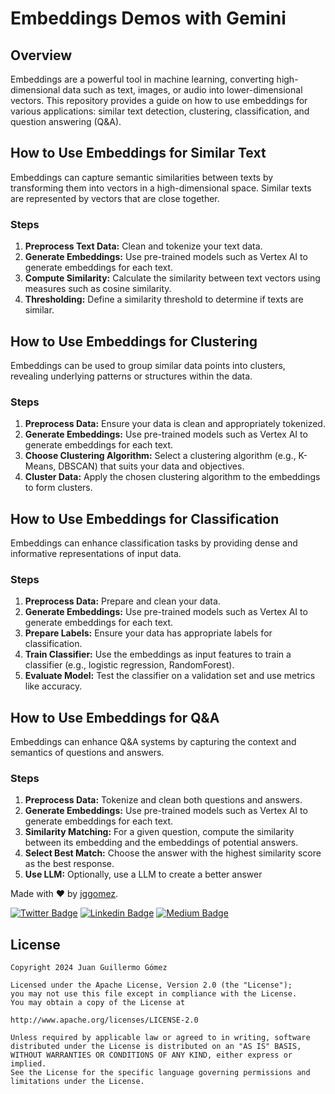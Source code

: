 # Embeddings Demos with Gemini

## Overview
Embeddings are a powerful tool in machine learning, converting high-dimensional data such as text, images, or audio into lower-dimensional vectors. 
This repository provides a guide on how to use embeddings for various applications: similar text detection, clustering, classification, and question answering (Q&A).

## How to Use Embeddings for Similar Text
Embeddings can capture semantic similarities between texts by transforming them into vectors in a high-dimensional space.
Similar texts are represented by vectors that are close together.

### Steps
1. **Preprocess Text Data:** Clean and tokenize your text data.
2. **Generate Embeddings:** Use pre-trained models such as Vertex AI to generate embeddings for each text.
3. **Compute Similarity:** Calculate the similarity between text vectors using measures such as cosine similarity.
4. **Thresholding:** Define a similarity threshold to determine if texts are similar.

## How to Use Embeddings for Clustering
Embeddings can be used to group similar data points into clusters, revealing underlying patterns or structures within the data.

### Steps
1. **Preprocess Data:** Ensure your data is clean and appropriately tokenized.
2. **Generate Embeddings:** Use pre-trained models such as Vertex AI to generate embeddings for each text.
3. **Choose Clustering Algorithm:** Select a clustering algorithm (e.g., K-Means, DBSCAN) that suits your data and objectives.
4. **Cluster Data:** Apply the chosen clustering algorithm to the embeddings to form clusters.

## How to Use Embeddings for Classification
Embeddings can enhance classification tasks by providing dense and informative representations of input data.

### Steps
1. **Preprocess Data:** Prepare and clean your data.
2. **Generate Embeddings:** Use pre-trained models such as Vertex AI to generate embeddings for each text.
3. **Prepare Labels:** Ensure your data has appropriate labels for classification.
4. **Train Classifier:** Use the embeddings as input features to train a classifier (e.g., logistic regression, RandomForest).
5. **Evaluate Model:** Test the classifier on a validation set and use metrics like accuracy.

## How to Use Embeddings for Q&A
Embeddings can enhance Q&A systems by capturing the context and semantics of questions and answers.

### Steps
1. **Preprocess Data:** Tokenize and clean both questions and answers.
2. **Generate Embeddings:** Use pre-trained models such as Vertex AI to generate embeddings for each text.
3. **Similarity Matching:** For a given question, compute the similarity between its embedding and the embeddings of potential answers.
4. **Select Best Match:** Choose the answer with the highest similarity score as the best response.
5. **Use LLM:** Optionally, use a LLM to create a better answer

Made with ❤ by  [jggomez](https://devhack.co).

[![Twitter Badge](https://img.shields.io/badge/-@jggomezt-1ca0f1?style=flat-square&labelColor=1ca0f1&logo=twitter&logoColor=white&link=https://twitter.com/jggomezt)](https://twitter.com/jggomezt)
[![Linkedin Badge](https://img.shields.io/badge/-jggomezt-blue?style=flat-square&logo=Linkedin&logoColor=white&link=https://www.linkedin.com/in/jggomezt/)](https://www.linkedin.com/in/jggomezt/)
[![Medium Badge](https://img.shields.io/badge/-@jggomezt-03a57a?style=flat-square&labelColor=000000&logo=Medium&link=https://medium.com/@jggomezt)](https://medium.com/@jggomezt)

## License

    Copyright 2024 Juan Guillermo Gómez

    Licensed under the Apache License, Version 2.0 (the "License");
    you may not use this file except in compliance with the License.
    You may obtain a copy of the License at

    http://www.apache.org/licenses/LICENSE-2.0

    Unless required by applicable law or agreed to in writing, software
    distributed under the License is distributed on an "AS IS" BASIS,
    WITHOUT WARRANTIES OR CONDITIONS OF ANY KIND, either express or implied.
    See the License for the specific language governing permissions and
    limitations under the License.
